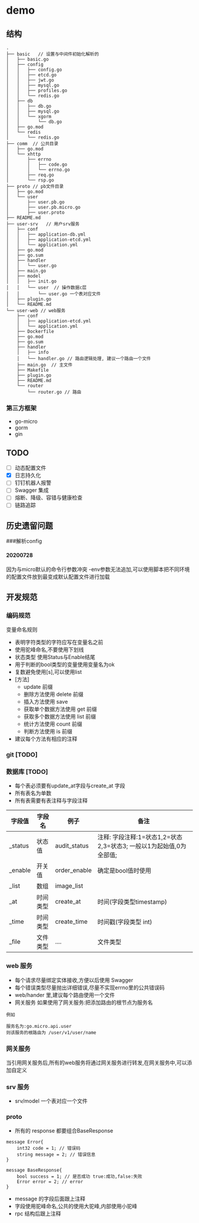 # demo
## 结构

```
.
├── basic   // 设置与中间件初始化解析的
│   ├── basic.go
│   ├── config
│   │   ├── config.go
│   │   ├── etcd.go
│   │   ├── jwt.go
│   │   ├── mysql.go
│   │   ├── profiles.go
│   │   └── redis.go
│   ├── db
│   │   ├── db.go
│   │   ├── mysql.go
│   │   └── xgorm
│   │       └── db.go
│   ├── go.mod
│   └── redis
│       └── redis.go
├── comm  // 公共目录
│   ├── go.mod
│   └── xhttp
│       ├── errno
│       │   ├── code.go
│       │   └── errno.go
│       ├── req.go
│       └── rsp.go
├── proto // pb文件目录
│   ├── go.mod
│   └── user
│       ├── user.pb.go
│       ├── user.pb.micro.go
│       ├── user.proto
├── README.md
├── user-srv   // 用户srv服务
│   ├── conf
│   │   ├── application-db.yml
│   │   ├── application-etcd.yml
│   │   └── application.yml
│   ├── go.mod
│   ├── go.sum
│   ├── handler
│   │   └── user.go  
│   ├── main.go
│   ├── model
│   │   ├── init.go
│   │   └── user  // 操作数据c层
│   │       └── user.go 一个表对应文件
│   ├── plugin.go
│   └── README.md
└── user-web // web服务
    ├── conf
    │   ├── application-etcd.yml
    │   └── application.yml
    ├── Dockerfile
    ├── go.mod
    ├── go.sum
    ├── handler
    │   ├── info
    │   └── handler.go // 路由逻辑处理, 建议一个路由一个文件
    ├── main.go  // 主文件
    ├── Makefile
    ├── plugin.go
    ├── README.md
    └── router
        └── router.go // 路由

```

### 第三方框架
- go-micro
- gorm
- gin


## TODO
- [ ] 动态配置文件
- [x] 日志持久化
- [ ] 钉钉机器人报警
- [ ] Swagger 集成
- [ ] 熔断、降级、容错与健康检查
- [ ] 链路追踪

## 历史遗留问题
###解析config
#### 20200728
因为与micro默认的命令行参数冲突 -env参数无法追加,可以使用脚本把不同环境的配置文件放到最变成默认配置文件进行加载


## 开发规范

### 编码规范
变量命名规则
- 表明字符类型的字符应写在变量名之前
- 使用驼峰命名,不要使用下划线
- 状态类型 使用Status与Enable结尾
- 用于判断的bool类型的变量使用变量名为ok
- 复数避免使用[s],可以使用list
- [方法] 
    - update 前缀
    - 删除方法使用 delete 前缀
    - 插入方法使用 save 
    - 获取单个数据方法使用 get 前缀
    - 获取多个数据方法使用 list 前缀
    - 统计方法使用 count 前缀
    - 判断方法使用 is 前缀
- 建议每个方法有相应的注释

### git [TODO]



### 数据库 [TODO]
- 每个表必须要有update_at字段与create_at 字段
- 所有表名为单数
- 所有表需要有表注释与字段注释


字段值 |字段名 |例子| 备注
---|---|---|---
_status | 状态值 | audit_status |注释: 字段注释:1=状态1,2=状态2,3=状态3; 一般以1为起始值,0为全部值; 
_enable |开关值| order_enable |确定是bool值时使用
_list |数组| image_list|
_at| 时间类型|create_at|时间(字段类型timestamp)|
_time|时间类型|create_time|时间戳(字段类型 int)| 
_file|文件类型|....|文件类型



### web 服务
- 每个请求尽量绑定实体接收,方便以后使用 Swagger
- 每个错误类型尽量抛出详细错误,尽量不实现errno里的公共错误码
- web/hander 里,建议每个路由使用一个文件
- 网关服务 如果使用了网关服务:把添加路由的根节点为服务名
```
例如

服务名为:go.micro.api.user
则该服务的根路由为 /user/v1/user/name
```

### 网关服务
当引用网关服务后,所有的web服务将通过网关服务进行转发,在网关服务中,可以添加自定义

### srv 服务
- srv/model 一个表对应一个文件



### proto 

- 所有的 response 都要组合BaseResponse
```
message Error{
    int32 code = 1; // 错误码
    string message = 2; // 错误信息
}

message BaseResponse{
    bool success = 1; // 是否成功 true:成功,false:失败
    Error error = 2; // error 
}

```

- message 的字段后面跟上注释
- 字段使用驼峰命名,公共的使用大驼峰,内部使用小驼峰
- rpc 结构后跟上注释